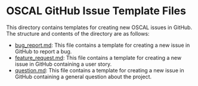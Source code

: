 # OSCAL GitHub Issue Template Files

This directory contains templates for creating new OSCAL issues in GitHub. The structure and contents of the directory are as follows:

- [bug_report.md](bug_report.yaml): This file contains a template for creating a new issue in GitHub to report a bug.
- [feature_request.md](feature_request.yaml): This file contains a template for creating a new issue in GitHub containing a user story.
- [question.md](question.yaml): This file contains a template for creating a new issue in GitHub containing a general question about the project.

